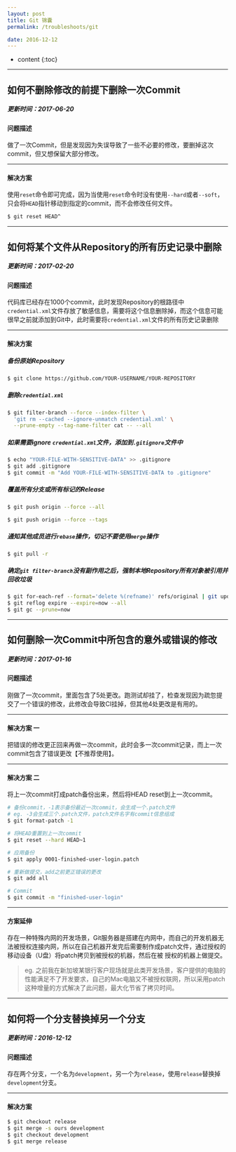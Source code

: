 ```yaml
---
layout: post
title: Git 锦囊
permalink: /troubleshoots/git

date: 2016-12-12
---
```


* content
{:toc}

---

## 如何不删除修改的前提下删除一次Commit

##### 更新时间：2017-06-20

#### 问题描述
做了一次Commit，但是发现因为失误导致了一些不必要的修改，要删掉这次commit，但又想保留大部分修改。

---

#### 解决方案
使用`reset`命令即可完成，因为当使用`reset`命令时没有使用`--hard`或者`--soft`，只会将`HEAD`指针移动到指定的commit，而不会修改任何文件。

```sh
$ git reset HEAD^
```

---


## 如何将某个文件从Repository的所有历史记录中删除

##### 更新时间：2017-02-20

#### 问题描述
代码库已经存在1000个commit，此时发现Repository的根路径中`credential.xml`文件存放了敏感信息，需要将这个信息删除掉，而这个信息可能很早之前就添加到Git中，此时需要将`credential.xml`文件的所有历史记录删除

---

#### 解决方案

##### 备份原始Repository

```sh
$ git clone https://github.com/YOUR-USERNAME/YOUR-REPOSITORY
```

##### 删除`credential.xml`

```sh
$ git filter-branch --force --index-filter \
  'git rm --cached --ignore-unmatch credential.xml' \
  --prune-empty --tag-name-filter cat -- --all
```

##### 如果需要ignore `credential.xml`文件，添加到`.gitignore`文件中

```sh
$ echo "YOUR-FILE-WITH-SENSITIVE-DATA" >> .gitignore
$ git add .gitignore
$ git commit -m "Add YOUR-FILE-WITH-SENSITIVE-DATA to .gitignore"
```

##### 覆盖所有分支或所有标记的Release

```sh
$ git push origin --force --all

$ git push origin --force --tags
```

##### 通知其他成员进行`rebase`操作，切记不要使用`merge`操作

```sh
$ git pull -r
```

##### 确定`git filter-branch`没有副作用之后，强制本地Repository所有对象被引用并回收垃圾

```sh
$ git for-each-ref --format='delete %(refname)' refs/original | git update-ref --stdin
$ git reflog expire --expire=now --all
$ git gc --prune=now
```

---


## 如何删除一次Commit中所包含的意外或错误的修改

##### 更新时间：2017-01-16

#### 问题描述
刚做了一次commit，里面包含了5处更改。跑测试却挂了，检查发现因为疏忽提交了一个错误的修改，此修改会导致CI挂掉，但其他4处更改是有用的。

---

#### 解决方案 一
把错误的修改更正回来再做一次commit，此时会多一次commit记录，而上一次commit包含了错误更改【不推荐使用】。

---

#### 解决方案 二
将上一次commit打成patch备份出来，然后将HEAD reset到上一次commit。

```sh
# 备份commit，-1表示备份最近一次commit，会生成一个.patch文件
# eg. -3会生成三个.patch文件，patch文件名字有commit信息组成
$ git format-patch -1

# 将HEAD重置到上一次commit
$ git reset --hard HEAD~1

# 应用备份
$ git apply 0001-finished-user-login.patch

# 重新做提交，add之前更正错误的更改
$ git add all

# Commit
$ git commit -m "finished-user-login"
```

---

#### 方案延伸
存在一种特殊内网的开发场景，Git服务器是搭建在内网中，而自己的开发机器无法被授权连接内网，所以在自己机器开发完后需要制作成patch文件，通过授权的移动设备（U盘）将patch拷贝到被授权的机器，然后在被 授权的机器上做提交。

>eg. 之前我在新加坡某银行客户现场就是此类开发场景，客户提供的电脑的性能满足不了开发要求，自己的Mac电脑又不被授权联网，所以采用patch这种增量的方式解决了此问题，最大化节省了拷贝时间。


---

## 如何将一个分支替换掉另一个分支

##### 更新时间：2016-12-12

#### 问题描述
存在两个分支，一个名为`development`，另一个为`release`，使用`release`替换掉`development`分支。

---

#### 解决方案

```sh
$ git checkout release
$ git merge -s ours development
$ git checkout development
$ git merge release
```



